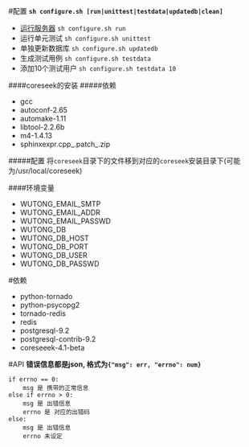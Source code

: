 #配置
__`sh configure.sh [run|unittest|testdata|updatedb|clean]`__
 * [运行服务器](http://127.0.0.1:8888)
   `sh configure.sh run`
 * 运行单元测试
   `sh configure.sh unittest`
 * 单独更新数据库
   `sh configure.sh updatedb`
 * 生成测试用例
   `sh configure.sh testdata`
 * 添加10个测试用户
   `sh configure.sh testdata 10`

####coreseek的安装
#####依赖
 * gcc
 * autoconf-2.65
 * automake-1.11
 * libtool-2.2.6b
 * m4-1.4.13
 * sphinxexpr.cpp_.patch_.zip

#####配置
将`coreseek`目录下的文件移到对应的`coreseek`安装目录下(可能为/usr/local/coreseek)

####环境变量
 * WUTONG_EMAIL_SMTP
 * WUTONG_EMAIL_ADDR
 * WUTONG_EMAIL_PASSWD
 * WUTONG_DB
 * WUTONG_DB_HOST
 * WUTONG_DB_PORT
 * WUTONG_DB_USER
 * WUTONG_DB_PASSWD

#依赖
 * python-tornado
 * python-psycopg2
 * tornado-redis
 * redis
 * postgresql-9.2
 * postgresql-contrib-9.2
 * coreseeek-4.1-beta

#API
__错误信息都是json, 格式为`{"msg": err, "errno": num}`__
```
if errno == 0:
    msg 是 携带的正常信息
else if errno > 0:
    msg 是 出错信息
    errno 是 对应的出错码
else:
    msg 是 出错信息
    errno 未设定
```
